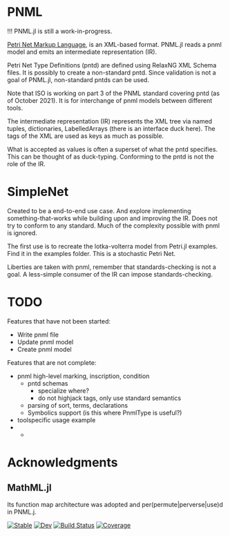 # PNML
!!! PNML.jl is still a work-in-progress.

[Petri Net Markup Language](https://www.pnml.org), is an XML-based format.
PNML.jl reads a pnml model and emits an intermediate representation (IR). 

Petri Net Type Definitions (pntd) are defined using RelaxNG XML Schema files.
It is possibly to create a non-standard pntd. Since validation is not a goal of PNML.jl,
non-standard pntds can be used.

Note that ISO is working on part 3 of the PNML standard covering pntd 
(as of October 2021). It is for interchange of pnml models between different tools.

The intermediate representation (IR) represents the XML tree via named tuples,
dictionaries, LabelledArrays (there is an interface duck here). 
The tags of the XML are used as keys as much as possible.
 
What is accepted as values is often a superset of what the pntd specifies.
This can be thought of as duck-typing. Conforming to the pntd is not the role of the IR.

# SimpleNet

Created to be a end-to-end use case. And explore implementing something-that-works
while building upon and improving the IR. Does not try to conform to any standard.
Much of the complexity possible with pnml is ignored.

The first use is to recreate the lotka-volterra model from Petri.jl examples.
Find it in the examples folder. This is a stochastic Petri Net.

Liberties are taken with pnml, remember that standards-checking is not a goal.
A less-simple consumer of the IR can impose standards-checking.

# TODO
Features that have not been started:
  - Write pnml file
  - Update pnml model
  - Create pnml model

Features that are not complete:
  - pnml high-level marking, inscription, condition
    * pntd schemas 
	  - specialize where? 
	  - do not highjack tags, only use standard semantics
	* parsing of sort, terms, declarations
	* Symbolics support (is this where PnmlType is useful?)
  - toolspecific usage example
  - 
	* 

# Acknowledgments

## MathML.jl

Its function map architecture was adopted and per(permute|perverse|use)d in PNML.j.



[![Stable](https://img.shields.io/badge/docs-stable-blue.svg)](https://strangehurst.github.io/PNML.jl/stable)
[![Dev](https://img.shields.io/badge/docs-dev-blue.svg)](https://strangehurst.github.io/PNML.jl/dev)
[![Build Status](https://github.com/strangehurst/PNML.jl/workflows/CI/badge.svg)](https://github.com/strangehurst/PNML.jl/actions)
[![Coverage](https://codecov.io/gh/strangehurst/PNML.jl/branch/master/graph/badge.svg)](https://codecov.io/gh/strangehurst/PNML.jl)
